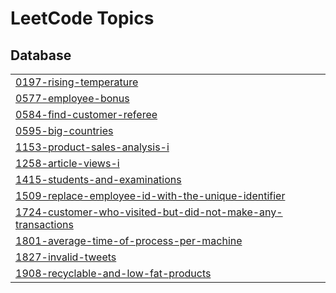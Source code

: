 

<!---LeetCode Topics Start-->
# LeetCode Topics
## Database
|  |
| ------- |
| [0197-rising-temperature](https://github.com/nagarajp2004/SQL/tree/master/0197-rising-temperature) |
| [0577-employee-bonus](https://github.com/nagarajp2004/SQL/tree/master/0577-employee-bonus) |
| [0584-find-customer-referee](https://github.com/nagarajp2004/SQL/tree/master/0584-find-customer-referee) |
| [0595-big-countries](https://github.com/nagarajp2004/SQL/tree/master/0595-big-countries) |
| [1153-product-sales-analysis-i](https://github.com/nagarajp2004/SQL/tree/master/1153-product-sales-analysis-i) |
| [1258-article-views-i](https://github.com/nagarajp2004/SQL/tree/master/1258-article-views-i) |
| [1415-students-and-examinations](https://github.com/nagarajp2004/SQL/tree/master/1415-students-and-examinations) |
| [1509-replace-employee-id-with-the-unique-identifier](https://github.com/nagarajp2004/SQL/tree/master/1509-replace-employee-id-with-the-unique-identifier) |
| [1724-customer-who-visited-but-did-not-make-any-transactions](https://github.com/nagarajp2004/SQL/tree/master/1724-customer-who-visited-but-did-not-make-any-transactions) |
| [1801-average-time-of-process-per-machine](https://github.com/nagarajp2004/SQL/tree/master/1801-average-time-of-process-per-machine) |
| [1827-invalid-tweets](https://github.com/nagarajp2004/SQL/tree/master/1827-invalid-tweets) |
| [1908-recyclable-and-low-fat-products](https://github.com/nagarajp2004/SQL/tree/master/1908-recyclable-and-low-fat-products) |
<!---LeetCode Topics End-->
